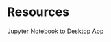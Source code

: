 # Resources
[Jupyter Notebook to Desktop App](https://blog.ouseful.info/2019/05/19/fragment-jupyter-book-electron-app/)